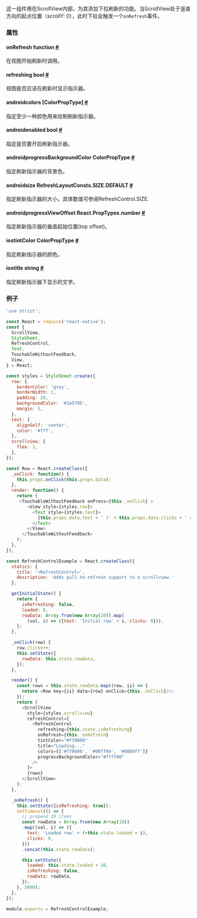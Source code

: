 这一组件用在ScrollView内部，为其添加下拉刷新的功能。当ScrollView处于竖直方向的起点位置（scrollY: 0），此时下拉会触发一个`onRefresh`事件。

### 属性
<div class="props">
<div class="prop"><h4 class="propTitle"><a class="anchor" name="onrefresh"></a>onRefresh <span class="propType">function</span>
<a class="hash-link" href="#onrefresh">#</a></h4>
<div><p>在视图开始刷新时调用。</p></div>
</div>
<div class="prop"><h4 class="propTitle"><a class="anchor" name="refreshing"></a>refreshing <span class="propType">bool</span>
<a class="hash-link" href="#refreshing">#</a></h4>
<div><p>视图是否应该在刷新时显示指示器。</p></div>
</div>
<div class="prop"><h4 class="propTitle"><a class="anchor" name="colors"></a><span class="platform">android</span>colors
<span class="propType">[ColorPropType]</span> <a class="hash-link" href="#colors">#</a></h4>
<div><p>指定至少一种颜色用来绘制刷新指示器。</p></div>
</div>
<div class="prop"><h4 class="propTitle"><a class="anchor" name="enabled"></a><span class="platform">android</span>enabled
<span class="propType">bool</span> <a class="hash-link" href="#enabled">#</a></h4>
<div><p>指定是否要开启刷新指示器。</p></div>
</div>
<div class="prop"><h4 class="propTitle"><a class="anchor" name="progressbackgroundcolor"></a><span class="platform">android</span>progressBackgroundColor
<span class="propType">ColorPropType</span> <a class="hash-link" href="#progressbackgroundcolor">#</a></h4>
<div><p>指定刷新指示器的背景色。</p></div>
</div>
<div class="prop"><h4 class="propTitle"><a class="anchor" name="size"></a><span class="platform">android</span>size
<span class="propType">RefreshLayoutConsts.SIZE.DEFAULT</span> <a class="hash-link" href="#size">#</a></h4>
<div><p>指定刷新指示器的大小，具体数值可参阅RefreshControl.SIZE.</p></div>
</div>
<div class="prop"><h4 class="propTitle"><a class="anchor" name="progressviewoffset"></a><span class="platform">android</span>progressViewOffset
<span class="propType">React.PropTypes.number</span> <a class="hash-link" href="#progressviewoffset">#</a></h4>
<div><p>指定刷新指示器的垂直起始位置(top offset)。</p></div>
</div>
<div class="prop"><h4 class="propTitle"><a class="anchor" name="tintcolor"></a><span class="platform">ios</span>tintColor
<span class="propType">ColorPropType</span> <a class="hash-link" href="#tintcolor">#</a></h4>
<div><p>指定刷新指示器的颜色。</p></div>
</div>
<div class="prop"><h4 class="propTitle"><a class="anchor" name="title"></a><span class="platform">ios</span>title
<span class="propType">string</span> <a class="hash-link" href="#title">#</a></h4>
<div><p>指定刷新指示器下显示的文字。</p></div>
</div>
</div>

### 例子

```javascript
'use strict';

const React = require('react-native');
const {
  ScrollView,
  StyleSheet,
  RefreshControl,
  Text,
  TouchableWithoutFeedback,
  View,
} = React;

const styles = StyleSheet.create({
  row: {
    borderColor: 'grey',
    borderWidth: 1,
    padding: 20,
    backgroundColor: '#3a5795',
    margin: 5,
  },
  text: {
    alignSelf: 'center',
    color: '#fff',
  },
  scrollview: {
    flex: 1,
  },
});

const Row = React.createClass({
  _onClick: function() {
    this.props.onClick(this.props.data);
  },
  render: function() {
    return (
     <TouchableWithoutFeedback onPress={this._onClick} >
        <View style={styles.row}>
          <Text style={styles.text}>
            {this.props.data.text + ' (' + this.props.data.clicks + ' clicks)'}
          </Text>
        </View>
      </TouchableWithoutFeedback>
    );
  },
});

const RefreshControlExample = React.createClass({
  statics: {
    title: '<RefreshControl>',
    description: 'Adds pull-to-refresh support to a scrollview.'
  },

  getInitialState() {
    return {
      isRefreshing: false,
      loaded: 0,
      rowData: Array.from(new Array(20)).map(
        (val, i) => ({text: 'Initial row' + i, clicks: 0})),
    };
  },

  _onClick(row) {
    row.clicks++;
    this.setState({
      rowData: this.state.rowData,
    });
  },

  render() {
    const rows = this.state.rowData.map((row, ii) => {
      return <Row key={ii} data={row} onClick={this._onClick}/>;
    });
    return (
      <ScrollView
        style={styles.scrollview}
        refreshControl={
          <RefreshControl
            refreshing={this.state.isRefreshing}
            onRefresh={this._onRefresh}
            tintColor="#ff0000"
            title="Loading..."
            colors={['#ff0000', '#00ff00', '#0000ff']}
            progressBackgroundColor="#ffff00"
          />
        }>
        {rows}
      </ScrollView>
    );
  },

  _onRefresh() {
    this.setState({isRefreshing: true});
    setTimeout(() => {
      // prepend 10 items
      const rowData = Array.from(new Array(10))
      .map((val, i) => ({
        text: 'Loaded row' + (+this.state.loaded + i),
        clicks: 0,
      }))
      .concat(this.state.rowData);

      this.setState({
        loaded: this.state.loaded + 10,
        isRefreshing: false,
        rowData: rowData,
      });
    }, 5000);
  },
});

module.exports = RefreshControlExample;
```

